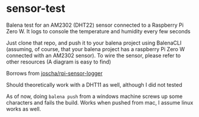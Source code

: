# sensor-test
Balena test for an AM2302 (DHT22) sensor connected to a Raspberry Pi Zero W. It logs to console the temperature and humidity every few seconds

Just clone that repo, and push it to your balena project using BalenaCLI (assuming, of course, that your balena project has a raspberry Pi Zero W connected with an AM2302 sensor). To wire the sensor, please refer to other resources (A diagram is easy to find)

Borrows from [joscha/rpi-sensor-logger](https://github.com/joscha/rpi-sensor-logger)

Should theoretically work with a DHT11 as well, although I did not tested

As of now, doing `balena push` from a windows machine screws up some characters and fails the build. Works when pushed from mac, I assume linux works as well.

